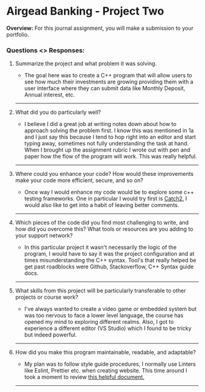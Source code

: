 # Airgead Banking - Project Two

**Overview:** For this journal assignment, you will make a submission to your portfolio.

### Questions <> Responses:

1. Summarize the project and what problem it was solving.

   - The goal here was to create a C++ program that will allow users to see how much their investments are growing providing them with a user interface where they can submit data like Monthly Deposit, Annual interest, etc.

   ***

2. What did you do particularly well?

   - I believe I did a great job at writing notes down about how to approach solving the problem first. I know this was mentioned in 1a and I just say this because I tend to hop right into an editor and start typing away, sometimes not fully understanding the task at hand. When I brought up the assignment rubric I wrote out with pen and paper how the flow of the program will work. This was really helpful.

   ***

3. Where could you enhance your code? How would these improvements make your code more efficient, secure, and so on?

   - Once way I would enhance my code would be to explore some c++ testing frameworks. One in particular I would try first is [Catch2.](https://github.com/catchorg/Catch2) I would also like to get into a habit of leaving better comments.

   ***

4. Which pieces of the code did you find most challenging to write, and how did you overcome this? What tools or resources are you adding to your support network?

   - In this particular project it wasn't necessarily the logic of the program, I would have to say it was the project configuration and at times misunderstanding the C++ syntax. Tool's that really helped be get past roadblocks were Github, Stackoverflow, C++ Syntax guide docs.

   ***

5. What skills from this project will be particularly transferable to other projects or course work?

   - I've always wanted to create a video game or embedded system but was too nervous to face a lower level language, the course has opened my mind to exploring different realms. Also, I got to experience a different editor (VS Studio) which I found to be tricky but indeed powerful.

   ***

6. How did you make this program maintainable, readable, and adaptable?
   - My plan was to follow style guide procedures, I normally use Linters like Eslint, Prettier etc. when creating website. This time around I took a moment to review [this helpful document.](https://google.github.io/styleguide/cppguide.html)
   ***
